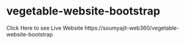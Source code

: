 # vegetable-website-bootstrap
Click Here to see Live Website  https://soumyajit-web360/vegetable-website-bootstrap
